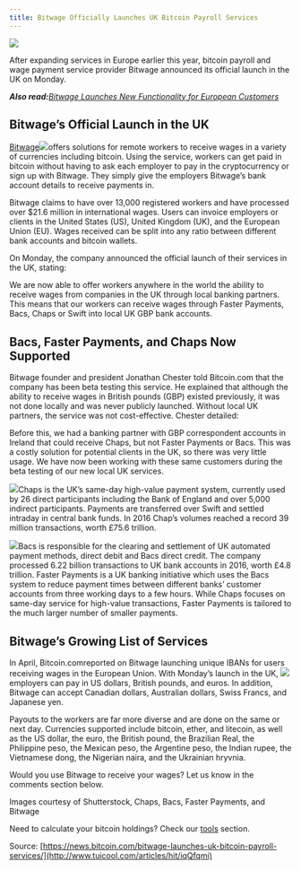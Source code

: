 ```yaml
---
title: Bitwage Officially Launches UK Bitcoin Payroll Services
---
```


![](http://img2.tuicool.com/iYzuUvb.jpg!web)

After expanding services in Europe earlier this year, bitcoin payroll and wage payment service provider Bitwage announced its official launch in the UK on Monday.

_**Also read:**_[_Bitwage Launches New Functionality for European Customers_](https://news.bitcoin.com/bitwage-launches-new-functionality-european-customers/)

## Bitwage’s Official Launch in the UK

[Bitwage](https://www.bitwage.com/)![](http://img2.tuicool.com/BJneqen.png!web)offers solutions for remote workers to receive wages in a variety of currencies including bitcoin. Using the service, workers can get paid in bitcoin without having to ask each employer to pay in the cryptocurrency or sign up with Bitwage. They simply give the employers Bitwage’s bank account details to receive payments in.

Bitwage claims to have over 13,000 registered workers and have processed over $21.6 million in international wages. Users can invoice employers or clients in the United States \(US\), United Kingdom \(UK\), and the European Union \(EU\). Wages received can be split into any ratio between different bank accounts and bitcoin wallets.

On Monday, the company announced the official launch of their services in the UK, stating:

We are now able to offer workers anywhere in the world the ability to receive wages from companies in the UK through local banking partners. This means that our workers can receive wages through Faster Payments, Bacs, Chaps or Swift into local UK GBP bank accounts.

## Bacs, Faster Payments, and Chaps Now Supported

Bitwage founder and president Jonathan Chester told Bitcoin.com that the company has been beta testing this service. He explained that although the ability to receive wages in British pounds \(GBP\) existed previously, it was not done locally and was never publicly launched. Without local UK partners, the service was not cost-effective. Chester detailed:

Before this, we had a banking partner with GBP correspondent accounts in Ireland that could receive Chaps, but not Faster Payments or Bacs. This was a costly solution for potential clients in the UK, so there was very little usage. We have now been working with these same customers during the beta testing of our new local UK services.

![](http://img1.tuicool.com/BbIBrau.png!web)Chaps is the UK’s same-day high-value payment system, currently used by 26 direct participants including the Bank of England and over 5,000 indirect participants. Payments are transferred over Swift and settled intraday in central bank funds. In 2016 Chap’s volumes reached a record 39 million transactions, worth £75.6 trillion.

![](http://img1.tuicool.com/iyy2mu7.png!web)Bacs is responsible for the clearing and settlement of UK automated payment methods, direct debit and Bacs direct credit. The company processed 6.22 billion transactions to UK bank accounts in 2016, worth £4.8 trillion. Faster Payments is a UK banking initiative which uses the Bacs system to reduce payment times between different banks’ customer accounts from three working days to a few hours. While Chaps focuses on same-day service for high-value transactions, Faster Payments is tailored to the much larger number of smaller payments.

## Bitwage’s Growing List of Services

In April, Bitcoin.comreported on Bitwage launching unique IBANs for users receiving wages in the European Union. With Monday’s launch in the UK, ![](http://img1.tuicool.com/22QFnyf.jpg!web)employers can pay in US dollars, British pounds, and euros. In addition, Bitwage can accept Canadian dollars, Australian dollars, Swiss Francs, and Japanese yen.

Payouts to the workers are far more diverse and are done on the same or next day. Currencies supported include bitcoin, ether, and litecoin, as well as the US dollar, the euro, the British pound, the Brazilian Real, the Philippine peso, the Mexican peso, the Argentine peso, the Indian rupee, the Vietnamese dong, the Nigerian naira, and the Ukrainian hryvnia.

Would you use Bitwage to receive your wages? Let us know in the comments section below.

Images courtesy of Shutterstock, Chaps, Bacs, Faster Payments, and Bitwage

Need to calculate your bitcoin holdings? Check our [tools](http://tools.bitcoin.com/) section.

Source: [https://news.bitcoin.com/bitwage-launches-uk-bitcoin-payroll-services/](http://www.tuicool.com/articles/hit/iqQfqmi)

